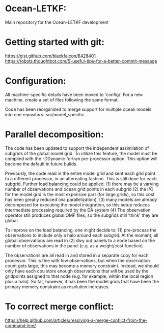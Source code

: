 # Ocean-LETKF:  

Main repository for the Ocean-LETKF development

# Getting started with git:
https://gist.github.com/blackfalcon/8428401  
https://robots.thoughtbot.com/5-useful-tips-for-a-better-commit-message  

# Configuration:  
All machine-specific details have been moved to 'config/'
For a new machine, create a set of files following the same format.

Code has been reorganized to merge support for multiple ocean models into one repository:
src/model_specific

# Parallel decomposition:  
The code has been updated to support the independent assimilation of subgrids of the global model grid.
To utilize this feature, the model must be compiled with the -DDynamic fortran pre-processor option.
This option will become the default in future builds.

Previously, the code read in the entire model grid and sent each grid point to a different processor, in an alternating fashion.
This is still done for each subgrid. Further load balancing could be applied.
(1) there may be a varying number of observations and ocean grid points in each subgrid
(2) the I/O for the model grid is the most expensive part (for large grids), so this cost has been greatly reduced (via parallelization),
(3) many models are already decomposed for executing the model integration, so this setup reduces intermediate processing required by the DA system
(4) The observation operator still produces global OMF files, so the subgrids still 'think' they are global

To improve on the load balancing, one might decide to:
(1) pre-process the observations to include only a halo around each subgrid. At the moment, all global observations are read in
(2) divy out panels to a node based on the number of observations in the panel (e.g. as a weight/cost function)

The observations are all read in and stored in a separate copy for each processor. This is fine with
few observations, but when the observation count gets large, this may become a memory constraint.
Instead, we should only have each cpu store enough observations that will be used by the gridpoints
assigned to that node (e.g. for example, within the local region plus a halo). So far, however,
it has been the model grids that have been the primary memory constraint as resolution increases.

# To correct merge conflict:
https://help.github.com/articles/resolving-a-merge-conflict-from-the-command-line/

